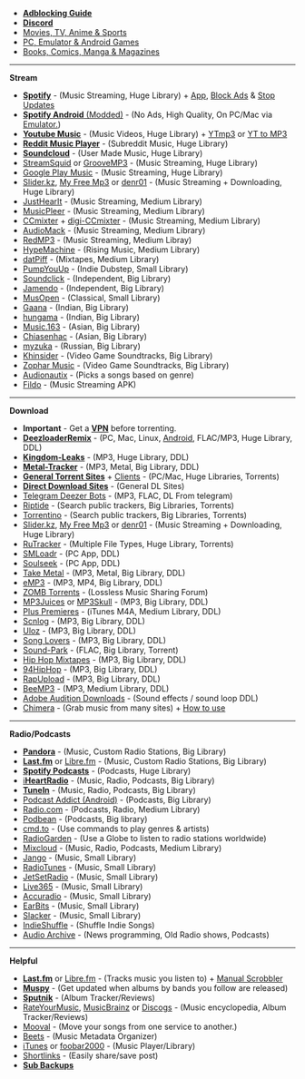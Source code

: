 * [**Adblocking Guide**](https://github.com/freemediaheckyeah/streaming/wiki/Adblockers) 
* **[Discord](https://discord.gg/vgnaeka)**
* [Movies, TV, Anime & Sports](https://redd.it/a2csq0)
* [PC, Emulator & Android Games](https://redd.it/dhcmkw)
* [Books, Comics, Manga & Magazines](https://redd.it/cveubp)

***

**Stream**

* [**Spotify**](https://tinyurl.com/pwrdtpz) - (Music Streaming, Huge Library) + [App](https://tinyurl.com/y2muobwc), [Block Ads](https://tinyurl.com/spk9tdq) & [Stop Updates](https://redd.it/dmy571)
* [**Spotify Android** (Modded)](https://redd.it/d0zair) - (No Ads, High Quality, On PC/Mac via [Emulator.](https://tinyurl.com/pf7ahx8))
* [**Youtube Music**](https://tinyurl.com/qa2eg8d) - (Music Videos, Huge Library) + [YTmp3](https://tinyurl.com/vwasuvc) or [YT to MP3](https://tinyurl.com/y3ozslk7)
* [**Reddit Music Player**](https://tinyurl.com/y667vgmd) - (Subreddit Music, Huge Library)
* [**Soundcloud**](https://tinyurl.com/b7h9nfb) - (User Made Music, Huge Library) 
* [StreamSquid](https://tinyurl.com/y2zujlmp) or [GrooveMP3](https://tinyurl.com/hrsfbs5) - (Music Streaming, Huge Library)
* [Google Play Music](https://tinyurl.com/6n7dhhv) - (Music Streaming, Huge Library)
* [Slider.kz](https://tinyurl.com/yygmtore), [My Free Mp3](https://tinyurl.com/y89om7wl) or [denr01](https://tinyurl.com/yy3lxw57) - (Music Streaming + Downloading, Huge Library) 
* [JustHearIt](https://tinyurl.com/yyacuvhx) - (Music Streaming, Medium Library)
* [MusicPleer](https://tinyurl.com/y274w47p) - (Music Streaming, Medium Library)
* [CCmixter](https://tinyurl.com/zvc2v) + [digi-CCmixter](https://tinyurl.com/z7mr8n4) - (Music Streaming, Medium Library)
* [AudioMack](https://tinyurl.com/n2qpwo6) - (Music Streaming, Medium Library)
* [RedMP3](https://tinyurl.com/yy6684zq) - (Music Streaming, Medium Libray)
* [HypeMachine](https://tinyurl.com/yddwszob) - (Rising Music, Medium Library)
* [datPiff](https://tinyurl.com/yc2kdqrv) - (Mixtapes, Medium Library)
* [PumpYouUp](https://tinyurl.com/yxv96f35) - (Indie Dubstep, Small Library)
* [Soundclick](https://tinyurl.com/y5svmh6o) - (Independent, Big Library)
* [Jamendo](https://tinyurl.com/hvwfynu) - (Independent, Big Library)
* [MusOpen](https://tinyurl.com/ns38edg) - (Classical, Small Library)
* [Gaana](https://tinyurl.com/yaknpkjq) - (Indian, Big Library)
* [hungama](https://tinyurl.com/y5arqz3c) - (Indian, Big Library)
* [Music.163](https://bit.ly/2woyzEO) - (Asian, Big Library)
* [Chiasenhac](https://tinyurl.com/yy5b5zgd) - (Asian, Big Library)
* [myzuka](https://tinyurl.com/y29u83uj) - (Russian, Big Library)
* [Khinsider](https://tinyurl.com/y977p8j4) - (Video Game Soundtracks, Big Library)
* [Zophar Music](https://tinyurl.com/v5txacn) - (Video Game Soundtracks, Big Library)
* [Audionautix](https://tinyurl.com/y2kk9a35) - (Picks a songs based on genre)
* [Fildo](https://tinyurl.com/tcouc6t) - (Music Streaming APK)

***

**Download**

* **Important** - Get a [**VPN**](https://github.com/freemediaheckyeah/streaming/wiki/VPNS) before torrenting. 
* [**DeezloaderRemix**](https://tinyurl.com/y4ehjenm) - (PC, Mac, Linux, [Android](https://tinyurl.com/y496866a), FLAC/MP3, Huge Library, DDL)
* [**Kingdom-Leaks**](https://tinyurl.com/y5725sqg) - (MP3, Huge Library, DDL)
* [**Metal-Tracker**](https://tinyurl.com/y4x9g85r) - (MP3, Metal, Big Library, DDL)
* [**General Torrent Sites**](https://tinyurl.com/vbshno8) + [Clients](https://tinyurl.com/txregtr) - (PC/Mac, Huge Libraries, Torrents)
* [**Direct Download Sites**](https://tinyurl.com/t3vct42) - (General DL Sites)
* [Telegram Deezer Bots](https://tinyurl.com/wd58btc) - (MP3, FLAC, DL From telegram)
* [Riptide](https://tinyurl.com/y2yfmfom) - (Search public trackers, Big Libraries, Torrents)
* [Torrentino](https://tinyurl.com/yythwmt3) - (Search public trackers, Big Libraries, Torrents)
* [Slider.kz](https://tinyurl.com/yygmtore), [My Free Mp3](https://tinyurl.com/y89om7wl) or [denr01](https://tinyurl.com/yy3lxw57) - (Music Streaming + Downloading, Huge Library) 
* [RuTracker](https://tinyurl.com/yzl2n8s) - (Multiple File Types, Huge Library, Torrents)
* [SMLoadr](https://tinyurl.com/yy7h9tdd) - (PC App, DDL)
* [Soulseek](https://tinyurl.com/cubmtne) - (PC App, DDL)
* [Take Metal](https://tinyurl.com/y6txa9d2) - (MP3, Metal, Big Library, DDL)
* [eMP3](https://tinyurl.com/y6ctlhrl) - (MP3, MP4, Big Library, DDL)
* [ZOMB Torrents](https://tinyurl.com/5gua5k) - (Lossless Music Sharing Forum)
* [MP3Juices](https://tinyurl.com/yyhemsjk) or [MP3Skull](https://tinyurl.com/y5r3e4xk) - (MP3, Big Library, DDL)
* [Plus Premieres](https://tinyurl.com/y3g8dewf) - (iTunes M4A, Medium Library, DDL)
* [Scnlog](https://tinyurl.com/y934cds6) - (MP3, Big Library, DDL)
* [Uloz](https://tinyurl.com/y4zjjbxu) - (MP3, Big Library, DDL)
* [Song Lovers](https://tinyurl.com/y3lo62yc) - (MP3, Big Library, DDL)
* [Sound-Park](https://tinyurl.com/y676tq7k) - (FLAC, Big Library, Torrent)
* [Hip Hop Mixtapes](https://tinyurl.com/y4znz45t) - (MP3, Big Library, DDL)
* [94HipHop](https://tinyurl.com/y4yu5udz) - (MP3, Big Library, DDL)
* [RapUpload](https://tinyurl.com/y2ap6swu) - (MP3, Big Library, DDL)
* [BeeMP3](https://tinyurl.com/ldmpr6g) - (MP3, Medium Library, DDL)
* [Adobe Audition Downloads](https://tinyurl.com/ro9zmtd) - (Sound effects / sound loop DDL)
* [Chimera](https://tinyurl.com/yy9urcsq) - (Grab music from many sites) + [How to use](https://youtu.be/5y8rtsLw7Rc)

***

**Radio/Podcasts**

* [**Pandora**](https://tinyurl.com/ydqahwd) - (Music, Custom Radio Stations, Big Library)
* [**Last.fm**](https://tinyurl.com/y4w45hof) or [Libre.fm](https://tinyurl.com/y5nca7qz) - (Music, Custom Radio Stations, Big Library)
* [**Spotify Podcasts**](https://tinyurl.com/y4kewb7d) - (Podcasts, Huge Library)
* [i**HeartRadio**](https://tinyurl.com/zfk6w8k) - (Music, Radio, Podcasts, Big Library)
* [**TuneIn**](https://tinyurl.com/yd7azvt7) - (Music, Radio, Podcasts, Big Library)
* [Podcast Addict (Android)](https://tinyurl.com/ohzz456) - (Podcasts, Big Library)
* [Radio.com](https://tinyurl.com/y3pedg3r) - (Podcasts, Radio, Medium Library)
* [Podbean](https://tinyurl.com/cgb5ak) - (Podcasts, Big library)
* [cmd.to](https://tinyurl.com/y2k6vsjr) - (Use commands to play genres & artists)
* [RadioGarden](https://tinyurl.com/y47799x5) - (Use a Globe to listen to radio stations worldwide)
* [Mixcloud](https://tinyurl.com/ndaz8a4) - (Music, Radio, Podcasts, Medium Library)
* [Jango](https://tinyurl.com/28qtlh4) - (Music, Small Library)
* [RadioTunes](https://tinyurl.com/y5lplkba) - (Music, Small Library)
* [JetSetRadio](https://tinyurl.com/y2blehem) - (Music, Small Library)
* [Live365](https://tinyurl.com/y53nwfmd) - (Music, Small Library)
* [Accuradio](https://tinyurl.com/yd5ororb) - (Music, Small Library)
* [EarBits](https://tinyurl.com/y4z5aapt) - (Music, Small Library)
* [Slacker](https://tinyurl.com/djtoj6) - (Music, Small Library)
* [IndieShuffle](https://tinyurl.com/yynorjw7) - (Shuffle Indie Songs)
* [Audio Archive](https://tinyurl.com/y5qdkpeu) - (News programming, Old Radio shows, Podcasts)

***

**Helpful**

* [**Last.fm**](https://tinyurl.com/y4w45hof) or [Libre.fm](https://tinyurl.com/y5nca7qz) - (Tracks music you listen to) + [Manual Scrobbler](https://tinyurl.com/y5ltluqy)
* [**Muspy**](https://tinyurl.com/9u24kua) - (Get updated when albums by bands you follow are released)
* [**Sputnik**](https://tinyurl.com/y4s2jj6n) - (Album Tracker/Reviews)
* [RateYourMusic](https://tinyurl.com/pyfrmb5), [MusicBrainz](https://tinyurl.com/oeoo2d7) or [Discogs](https://tinyurl.com/y8m4o562) - (Music encyclopedia, Album Tracker/Reviews)
* [Mooval](https://tinyurl.com/y4kbfpag) - (Move your songs from one service to another.)
* [Beets](https://tinyurl.com/ho3mz7z) - (Music Metadata Organizer)
* [iTunes](https://tinyurl.com/cmgnnzt) or [foobar2000](https://tinyurl.com/l7lz78d) - (Music Player/Library)
* [Shortlinks](https://github.com/freemediaheckyeah/Music/wiki/Shortlinks) - (Easily share/save post)
* [**Sub Backups**](https://github.com/freemediaheckyeah/streaming/wiki/r-freemediaheckyeah-Backups)
